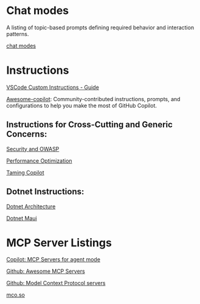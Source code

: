 # Chat modes

A listing of topic-based prompts defining required behavior and interaction patterns.

[chat modes](https://github.com/github/awesome-copilot/tree/main/chatmodes)

# Instructions

[VSCode Custom Instructions - Guide](https://code.visualstudio.com/blogs/2025/03/26/custom-instructions)

[Awesome-copilot](https://github.com/github/awesome-copilot): Community-contributed instructions, prompts, and configurations to help you make the most of GitHub Copilot.

## Instructions for Cross-Cutting and Generic Concerns:

[Security and OWASP](https://github.com/github/awesome-copilot/blob/main/instructions/security-and-owasp.instructions.md)

[Performance Optimization](https://github.com/github/awesome-copilot/blob/main/instructions/performance-optimization.instructions.md)

[Taming Copilot](https://github.com/github/awesome-copilot/blob/main/instructions/taming-copilot.instructions.md)

## Dotnet Instructions:

[Dotnet Architecture](https://github.com/github/awesome-copilot/blob/main/instructions/dotnet-architecture-good-practices.instructions.md)

[Dotnet Maui](https://github.com/github/awesome-copilot/blob/main/instructions/dotnet-maui.instructions.md)

# MCP Server Listings

[Copilot: MCP Servers for agent mode](https://code.visualstudio.com/mcp)

[Github: Awesome MCP Servers](https://github.com/punkpeye/awesome-mcp-servers)

[Github: Model Context Protocol servers](https://github.com/modelcontextprotocol/servers)

[mco.so](https://mcp.so/)
